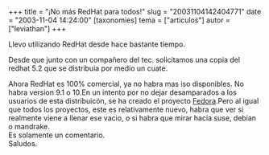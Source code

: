 +++
title = "¡No más RedHat para todos!"
slug = "20031104142404771"
date = "2003-11-04 14:24:00"
[taxonomies]
tema = ["articulos"]
autor = ["leviathan"]
+++

Llevo utilizando RedHat desde hace bastante tiempo.  
  
Desde que junto con un compañero del tec. solicitamos una copia del
redhat 5.2 que se distribuia por medio un cuate.

Ahora RedHat es 100% comercial, ya no habra mas iso disponibles. No
habra version 9.1 o 10.En un intento por no dejar desamparados a los
usuarios de esta distribuicón, se ha creado el proyecto
[Fedora](fedora.redhat.com).Pero al igual que todos los proyectos, este
es relativamente nuevo, habra que ver si realmente viene a llenar ese
vacio, o si habra que mirar hacia suse, debian o mandrake.  
Es solamente un comentario.  
Saludos.

